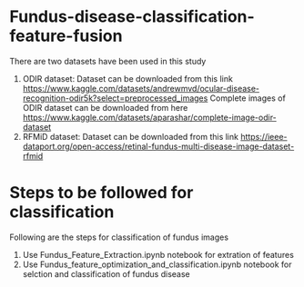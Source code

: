 # Fundus-disease-classification-feature-fusion
There are two datasets have been used in this study
1. ODIR dataset:
   Dataset can be downloaded from this link
   https://www.kaggle.com/datasets/andrewmvd/ocular-disease-recognition-odir5k?select=preprocessed_images
   Complete images of ODIR dataset can be downloaded from here
   https://www.kaggle.com/datasets/aparashar/complete-image-odir-dataset
2. RFMiD dataset:
   Dataset can be downloaded from this link
   https://ieee-dataport.org/open-access/retinal-fundus-multi-disease-image-dataset-rfmid
# Steps to be followed for classification
Following are the steps for classification of fundus images
   1. Use Fundus_Feature_Extraction.ipynb notebook for extration of features
   2. Use Fundus_feature_optimization_and_classification.ipynb notebook for selction and classification of fundus disease
